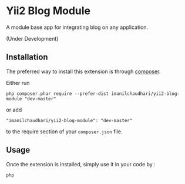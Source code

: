 Yii2 Blog Module
================
A module base app for integrating blog on any application.

(Under Development)

Installation
------------

The preferred way to install this extension is through [composer](http://getcomposer.org/download/).

Either run

```
php composer.phar require --prefer-dist imanilchaudhari/yii2-blog-module "dev-master"
```

or add

```
"imanilchaudhari/yii2-blog-module": "dev-master"
```

to the require section of your `composer.json` file.


Usage
-----

Once the extension is installed, simply use it in your code by  :

```php ```